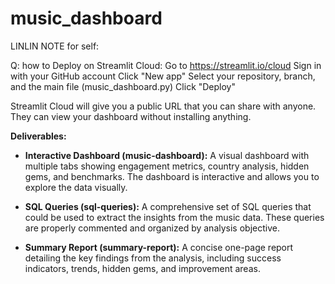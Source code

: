 # music_dashboard
LINLIN NOTE for self:

Q: how to Deploy on Streamlit Cloud:
Go to https://streamlit.io/cloud
Sign in with your GitHub account
Click "New app"
Select your repository, branch, and the main file (music_dashboard.py)
Click "Deploy"

Streamlit Cloud will give you a public URL that you can share with anyone. They can view your dashboard without installing anything.

 
**Deliverables:**

* **Interactive Dashboard (music-dashboard):** A visual dashboard with multiple tabs showing engagement metrics, country analysis, hidden gems, and benchmarks. The dashboard is interactive and allows you to explore the data visually.

* **SQL Queries (sql-queries):** A comprehensive set of SQL queries that could be used to extract the insights from the music data. These queries are properly commented and organized by analysis objective.

* **Summary Report (summary-report):** A concise one-page report detailing the key findings from the analysis, including success indicators, trends, hidden gems, and improvement areas.
